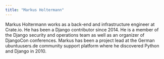 ```yaml
---
title: "Markus Holtermann"
---
```


Markus Holtermann works as a back-end and infrastructure engineer at Crate.io. He has been a Django contributor since 2014. He is a member of the Django security and operations team as well as an organizer of DjangoCon conferences. Markus has been a project lead at the German ubuntuusers.de community support platform where he discovered Python and Django in 2010.